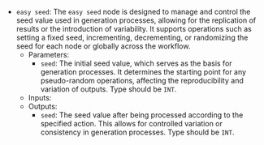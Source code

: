 - `easy seed`: The `easy seed` node is designed to manage and control the seed value used in generation processes, allowing for the replication of results or the introduction of variability. It supports operations such as setting a fixed seed, incrementing, decrementing, or randomizing the seed for each node or globally across the workflow.
    - Parameters:
        - `seed`: The initial seed value, which serves as the basis for generation processes. It determines the starting point for any pseudo-random operations, affecting the reproducibility and variation of outputs. Type should be `INT`.
    - Inputs:
    - Outputs:
        - `seed`: The seed value after being processed according to the specified action. This allows for controlled variation or consistency in generation processes. Type should be `INT`.
